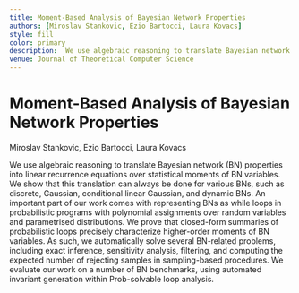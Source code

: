```yaml
---
title: Moment-Based Analysis of Bayesian Network Properties
authors: [Miroslav Stankovic, Ezio Bartocci, Laura Kovacs]
style: fill
color: primary
description:  We use algebraic reasoning to translate Bayesian network (BN) properties into linear recurrence equations over  statistical moments of BN variables. This paper is an extended version of our ICTAC 2020 paper. 
venue: Journal of Theoretical Computer Science
---
```



# Moment-Based Analysis of Bayesian Network Properties

Miroslav Stankovic, Ezio Bartocci, Laura Kovacs

We use algebraic reasoning to translate Bayesian network (BN) properties into linear recurrence equations over  statistical moments of BN variables. We show that this translation can always be done for various BNs,  such as discrete, Gaussian, conditional linear Gaussian, and dynamic BNs. An important part of our work  comes with representing BNs as while loops in probabilistic programs with polynomial assignments over random variables and parametrised distributions. We prove that closed-form summaries of probabilistic loops precisely characterize higher-order moments of BN variables.  As such, we automatically solve several BN-related problems, including exact inference, sensitivity analysis, filtering, and computing the expected number of rejecting samples in sampling-based procedures. We evaluate our work on a number of BN benchmarks, using automated invariant generation within Prob-solvable loop analysis.

